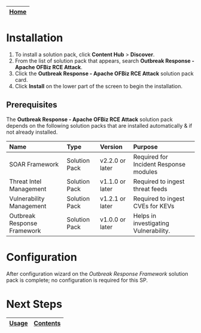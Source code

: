 [Home](../README.md) |
 | -------------------------------------------- |

# Installation

1. To install a solution pack, click **Content Hub** > **Discover**.
2. From the list of solution pack that appears, search **Outbreak Response - Apache OFBiz RCE Attack**.
3. Click the **Outbreak Response - Apache OFBiz RCE Attack** solution pack card.
4. Click **Install** on the lower part of the screen to begin the installation.

## Prerequisites
The **Outbreak Response - Apache OFBiz RCE Attack** solution pack depends on the following solution packs that are installed automatically & if not already installed.

| Name                        | Type          | Version         | Purpose                                |
|:----------------------------|:--------------|:----------------|:---------------------------------------|
| SOAR Framework              | Solution Pack | v2.2.0 or later | Required for Incident Response modules |
| Threat Intel Management     | Solution Pack | v1.1.0 or later | Required to ingest threat feeds        |
| Vulnerability Management    | Solution Pack | v1.2.1 or later | Required to ingest CVEs for KEVs       |
| Outbreak Response Framework | Solution Pack | v1.0.0 or later | Helps in investigating Vulnerability.  |

# Configuration

After configuration wizard on the *Outbreak Response Framework* solution pack is complete; no configuration is required for this SP.

# Next Steps
| [Usage](./usage.md) | [Contents](./contents.md) |
|---------------------|---------------------------|